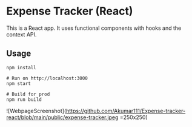 # Expense Tracker (React)

This is a React app. It uses functional components with hooks and the context API.

## Usage
```
npm install

# Run on http://localhost:3000
npm start

# Build for prod
npm run build
```
![WebpageScreenshot](https://github.com/Akumar111/Expense-tracker-react/blob/main/public/expense-tracker.jpeg =250x250)

